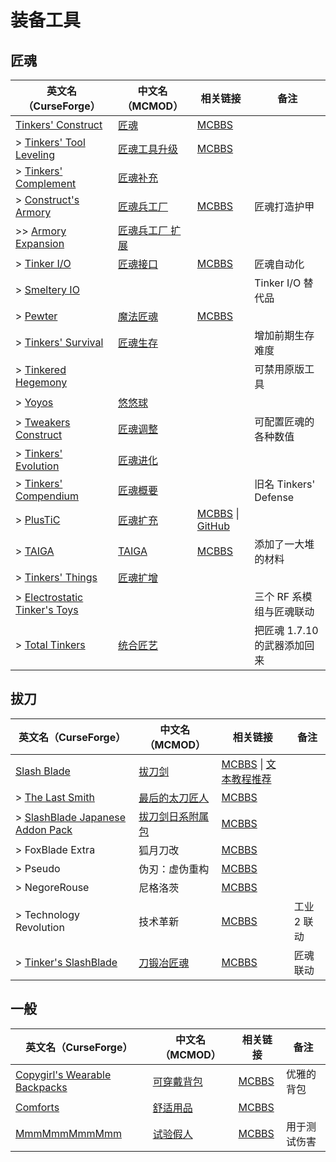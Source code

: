 # 装备工具

## 匠魂

| 英文名（CurseForge）                                                                                     | 中文名（MCMOD）                                         | 相关链接                                                                                                 | 备注                         |
| -------------------------------------------------------------------------------------------------------- | ------------------------------------------------------- | -------------------------------------------------------------------------------------------------------- | ---------------------------- |
| [Tinkers' Construct](https://www.curseforge.com/minecraft/mc-mods/tinkers-construct)                     | [匠魂](https://www.mcmod.cn/class/683.html)             | [MCBBS](https://www.mcbbs.net/thread-661201-1-1.html)                                                    |                              |
| > [Tinkers' Tool Leveling](https://www.curseforge.com/minecraft/mc-mods/tinkers-tool-leveling)           | [匠魂工具升级](https://www.mcmod.cn/class/1056.html)    | [MCBBS](https://www.mcbbs.net/thread-646118-1-1.html)                                                    |                              |
| > [Tinkers' Complement](https://www.curseforge.com/minecraft/mc-mods/tinkers-complement)                 | [匠魂补充](https://www.mcmod.cn/class/1254.html)        |                                                                                                          |                              |
| > [Construct's Armory](https://www.curseforge.com/minecraft/mc-mods/constructs-armory)                   | [匠魂兵工厂](https://www.mcmod.cn/class/1318.html)      | [MCBBS](https://www.mcbbs.net/thread-786419-1-1.html)                                                    | 匠魂打造护甲                 |
| >> [Armory Expansion](https://www.curseforge.com/minecraft/mc-mods/armory-expansion)                     | [匠魂兵工厂 扩展](https://www.mcmod.cn/class/1861.html) |                                                                                                          |                              |
| > [Tinker I/O](https://www.curseforge.com/minecraft/mc-mods/tinker-i-o)                                  | [匠魂接口](https://www.mcmod.cn/class/631.html)         | [MCBBS](https://www.mcbbs.net/thread-727609-1-1.html)                                                    | 匠魂自动化                   |
| > [Smeltery IO](https://www.curseforge.com/minecraft/mc-mods/mct-smeltery-io)                            |                                                         |                                                                                                          | Tinker I/O 替代品            |
| > [Pewter](https://www.curseforge.com/minecraft/mc-mods/pewter)                                          | [魔法匠魂](https://www.mcmod.cn/class/1155.html)        | [MCBBS](https://www.mcbbs.net/thread-824243-1-1.html)                                                    |                              |
| > [Tinkers' Survival](https://www.curseforge.com/minecraft/mc-mods/tinkersurvival)                       | [匠魂生存](https://www.mcmod.cn/class/2378.html)        |                                                                                                          | 增加前期生存难度             |
| > [Tinkered Hegemony](https://www.curseforge.com/minecraft/mc-mods/tinkered-hegemony)                    |                                                         |                                                                                                          | 可禁用原版工具               |
| > [Yoyos](https://www.curseforge.com/minecraft/mc-mods/yoyos)                                            | [悠悠球](https://www.mcmod.cn/class/992.html)           |                                                                                                          |                              |
| > [Tweakers Construct](https://www.curseforge.com/minecraft/mc-mods/tweakers-construct)                  | [匠魂调整](https://www.mcmod.cn/class/2767.html)        |                                                                                                          | 可配置匠魂的各种数值         |
| > [Tinkers' Evolution](https://www.curseforge.com/minecraft/mc-mods/tinkers-evolution)                   | [匠魂进化](https://www.mcmod.cn/class/2739.html)        |                                                                                                          |                              |
| > [Tinkers' Compendium](https://www.curseforge.com/minecraft/mc-mods/tinkers-compendium)                 | [匠魂概要](https://www.mcmod.cn/class/1012.html)        |                                                                                                          | 旧名 Tinkers' Defense        |
| > [PlusTiC](https://www.curseforge.com/minecraft/mc-mods/plusticminusbad)                                | [匠魂扩充](https://www.mcmod.cn/class/670.html)         | [MCBBS](https://www.mcbbs.net/thread-731337-1-1.html) \| [GitHub](https://github.com/Landmaster/PlusTiC) |                              |
| > [TAIGA](https://www.curseforge.com/minecraft/mc-mods/taiga-tinkers-alloying-addon)                     | [TAIGA](https://www.mcmod.cn/class/1146.html)           | [MCBBS](https://www.mcbbs.net/thread-670143-1-1.html)                                                    | 添加了一大堆的材料           |
| > [Tinkers' Things](https://www.curseforge.com/minecraft/mc-mods/tinkers-things)                         | [匠魂扩增](https://www.mcmod.cn/class/2120.html)        |                                                                                                          |                              |
| > [Electrostatic Tinker's Toys](https://www.curseforge.com/minecraft/mc-mods/electrostatic-tinkers-toys) |                                                         |                                                                                                          | 三个 RF 系模组与匠魂联动     |
| > [Total Tinkers](https://www.curseforge.com/minecraft/mc-mods/total-tinkers)                            | [统合匠艺](https://www.mcmod.cn/class/2759.html)        |                                                                                                          | 把匠魂 1.7.10 的武器添加回来 |

## 拔刀

| 英文名（CurseForge）                                                                                            | 中文名（MCMOD）                                          | 相关链接                                                                                                     | 备注        |
| --------------------------------------------------------------------------------------------------------------- | -------------------------------------------------------- | ------------------------------------------------------------------------------------------------------------ | ----------- |
| [Slash Blade](https://www.curseforge.com/minecraft/mc-mods/slashblade)                                          | [拔刀剑](https://www.mcmod.cn/class/366.html)            | [MCBBS](https://www.mcbbs.net/thread-726664-1-1.html) \| [文本教程推荐](https://www.mcmod.cn/post/1084.html) |             |
| > [The Last Smith](https://www.curseforge.com/minecraft/mc-mods/the-last-smith)                                 | [最后的太刀匠人](https://www.mcmod.cn/class/966.html)    | [MCBBS](https://www.mcbbs.net/thread-710736-1-1.html)                                                        |             |
| > [SlashBlade Japanese Addon Pack](https://www.curseforge.com/minecraft/mc-mods/slashblade-japanese-addon-pack) | [拔刀剑日系附属包](https://www.mcmod.cn/class/1428.html) | [MCBBS](https://www.mcbbs.net/thread-836114-1-1.html)                                                        |             |
| > FoxBlade Extra                                                                                                | 狐月刀改                                                 | [MCBBS](https://www.mcbbs.net/thread-770071-1-1.html)                                                        |             |
| > Pseudo                                                                                                        | 伪刃：虚伪重构                                           | [MCBBS](https://www.mcbbs.net/thread-798929-1-1.html)                                                        |             |
| > NegoreRouse                                                                                                   | 尼格洛茨                                                 | [MCBBS](https://www.mcbbs.net/thread-960298-1-1.html)                                                        |             |
| > Technology Revolution                                                                                         | 技术革新                                                 | [MCBBS](https://www.mcbbs.net/thread-773846-1-1.html)                                                        | 工业 2 联动 |
| > [Tinker's SlashBlade](https://www.curseforge.com/minecraft/mc-mods/tinkers-slashblade)                        | [刀锻冶匠魂](https://www.mcmod.cn/class/1629.html)       | [MCBBS](https://www.mcbbs.net/thread-846907-1-1.html)                                                        | 匠魂 联动   |

## 一般

| 英文名（CurseForge）                                                                          | 中文名（MCMOD）                                    | 相关链接                                              | 备注         |
| --------------------------------------------------------------------------------------------- | -------------------------------------------------- | ----------------------------------------------------- | ------------ |
| [Copygirl's Wearable Backpacks](https://minecraft.curseforge.com/projects/wearable-backpacks) | [可穿戴背包](https://www.mcmod.cn/class/1068.html) | [MCBBS](https://www.mcbbs.net/thread-664777-1-1.html) | 优雅的背包   |
| [Comforts](https://www.curseforge.com/minecraft/mc-mods/comforts)                             | [舒适用品](https://www.mcmod.cn/class/2107.html)   | [MCBBS](https://www.mcbbs.net/thread-781567-1-1.html) |              |
| [MmmMmmMmmMmm](https://www.curseforge.com/minecraft/mc-mods/mmmmmmmmmmmm)                     | [试验假人](https://www.mcmod.cn/class/1139.html)   | [MCBBS](https://www.mcbbs.net/thread-708291-1-1.html) | 用于测试伤害 |
